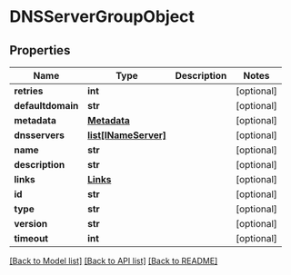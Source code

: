 # DNSServerGroupObject

## Properties
Name | Type | Description | Notes
------------ | ------------- | ------------- | -------------
**retries** | **int** |  | [optional] 
**defaultdomain** | **str** |  | [optional] 
**metadata** | [**Metadata**](Metadata.md) |  | [optional] 
**dnsservers** | [**list[INameServer]**](INameServer.md) |  | [optional] 
**name** | **str** |  | [optional] 
**description** | **str** |  | [optional] 
**links** | [**Links**](Links.md) |  | [optional] 
**id** | **str** |  | [optional] 
**type** | **str** |  | [optional] 
**version** | **str** |  | [optional] 
**timeout** | **int** |  | [optional] 

[[Back to Model list]](../README.md#documentation-for-models) [[Back to API list]](../README.md#documentation-for-api-endpoints) [[Back to README]](../README.md)


